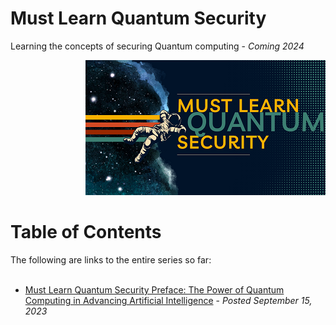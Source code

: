 # Must Learn Quantum Security<br>

Learning the concepts of securing Quantum computing - *Coming 2024*

<p align="right"><img src="Images/Must Lean Quantum Security Real Small.png" alt="Must Learn Quantum Security"></center></p>

<b><h1>Table of Contents</h1></b>
The following are links to the entire series so far:
<br><br>
* <a href="https://rodtrent.substack.com/p/must-learn-quantum-security-preface" target="_blank">Must Learn Quantum Security Preface: The Power of Quantum Computing in Advancing Artificial Intelligence</a> - <i>Posted September 15, 2023</i><br>
